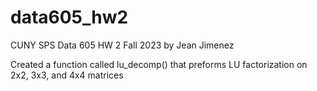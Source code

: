# data605_hw2
CUNY SPS Data 605 HW 2 Fall 2023 by Jean Jimenez


Created a function called lu_decomp() that preforms LU factorization on 2x2, 3x3, and 4x4 matrices 
